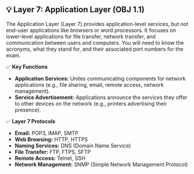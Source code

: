 ## 💡 Layer 7: Application Layer (OBJ 1.1)

The Application Layer (Layer 7) provides application-level services, but not end-user applications like browsers or word processors. It focuses on lower-level applications for file transfer, network transfer, and communication between users and computers. You will need to know the acronyms, what they stand for, and their associated port numbers for the exam.

✅ **Key Functions**
- **Application Services:** Unites communicating components for network applications (e.g., file sharing, email, remote access, network management).
- **Service Advertisement:** Applications announce the services they offer to other devices on the network (e.g., printers advertising their presence).

✅ **Layer 7 Protocols**
- **Email:** POP3, IMAP, SMTP
- **Web Browsing:** HTTP, HTTPS
- **Naming Services:** DNS (Domain Name Service)
- **File Transfer:** FTP, FTPS, SFTP
- **Remote Access:** Telnet, SSH
- **Network Management:** SNMP (Simple Network Management Protocol)